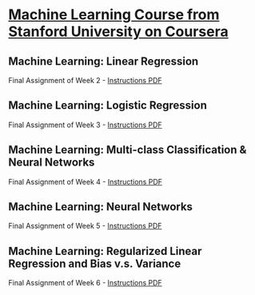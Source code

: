 # [Machine Learning Course from Stanford University on Coursera](https://www.coursera.org/learn/machine-learning/home/welcome)
## Machine Learning: Linear Regression
Final Assignment of Week 2 - [Instructions PDF](week-2/ex1.pdf)

## Machine Learning: Logistic Regression
Final Assignment of Week 3 - [Instructions PDF](week-3/ex2.pdf)

## Machine Learning: Multi-class Classification & Neural Networks
Final Assignment of Week 4 - [Instructions PDF](week-4/ex3.pdf)

## Machine Learning: Neural Networks
Final Assignment of Week 5 - [Instructions PDF](week-5/ex4.pdf)

## Machine Learning: Regularized Linear Regression and Bias v.s. Variance
Final Assignment of Week 6 - [Instructions PDF](week-6/ex5.pdf)
